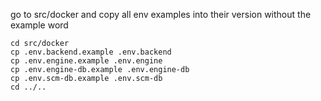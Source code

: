 go to src/docker and copy all env examples into their version without the example word

```
cd src/docker
cp .env.backend.example .env.backend
cp .env.engine.example .env.engine
cp .env.engine-db.example .env.engine-db
cp .env.scm-db.example .env.scm-db
cd ../..
```
